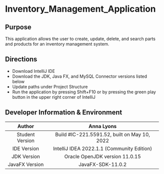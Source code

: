 # Inventory_Management_Application

## Purpose 

This application allows the user to create, update, delete, and search parts and products for an inventory management system. 

## Directions

- Download IntelliJ IDE
- Download the JDK, Java FX, and MySQL Connector versions listed below
- Update paths under Project Structure 
- Run the application by pressing Shift+F10 or by pressing the green play button in the upper right corner of IntelliJ


## Developer Information & Environment


| Author          | Anna Lyons    |
| :---:           | :---:         |
| Student Version | Build #IC-221.5591.52, built on May 10, 2022         | 
|IDE Version        | IntelliJ IDEA 2022.1.1 (Community Edition)     |          
|JDK Version        | Oracle OpenJDK version 11.0.15                 | 
|JavaFX Version     | JavaFX-SDK-11.0.2                              | 

